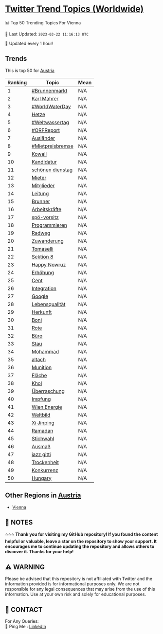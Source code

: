[Twitter Trend Topics (Worldwide)](https://github.com/ErcinDedeoglu/Twitter-Trend-Topics)
==========


📊 Top 50 Trending Topics For Vienna

📆 Last Updated: `2023-03-22 11:16:13 UTC`

🔧 Updated every 1 hour!


## Trends

This is top 50 for [Austria](</Austria>)

| Ranking | Topic | Mean |
| ------- | ------------ | ------------ |
| 1 | [#Brunnenmarkt](http://twitter.com/search?q=%23Brunnenmarkt) | N/A |
| 2 | [Karl Mahrer](http://twitter.com/search?q=Karl+Mahrer) | N/A |
| 3 | [#WorldWaterDay](http://twitter.com/search?q=%23WorldWaterDay) | N/A |
| 4 | [Hetze](http://twitter.com/search?q=Hetze) | N/A |
| 5 | [#Weltwassertag](http://twitter.com/search?q=%23Weltwassertag) | N/A |
| 6 | [#ORFReport](http://twitter.com/search?q=%23ORFReport) | N/A |
| 7 | [Ausländer](http://twitter.com/search?q=Ausl%c3%a4nder) | N/A |
| 8 | [#Mietpreisbremse](http://twitter.com/search?q=%23Mietpreisbremse) | N/A |
| 9 | [Kowall](http://twitter.com/search?q=Kowall) | N/A |
| 10 | [Kandidatur](http://twitter.com/search?q=Kandidatur) | N/A |
| 11 | [schönen dienstag](http://twitter.com/search?q=sch%c3%b6nen+dienstag) | N/A |
| 12 | [Mieter](http://twitter.com/search?q=Mieter) | N/A |
| 13 | [Mitglieder](http://twitter.com/search?q=Mitglieder) | N/A |
| 14 | [Leitung](http://twitter.com/search?q=Leitung) | N/A |
| 15 | [Brunner](http://twitter.com/search?q=Brunner) | N/A |
| 16 | [Arbeitskräfte](http://twitter.com/search?q=Arbeitskr%c3%a4fte) | N/A |
| 17 | [spö-vorsitz](http://twitter.com/search?q=sp%c3%b6-vorsitz) | N/A |
| 18 | [Programmieren](http://twitter.com/search?q=Programmieren) | N/A |
| 19 | [Radweg](http://twitter.com/search?q=Radweg) | N/A |
| 20 | [Zuwanderung](http://twitter.com/search?q=Zuwanderung) | N/A |
| 21 | [Tomaselli](http://twitter.com/search?q=Tomaselli) | N/A |
| 22 | [Sektion 8](http://twitter.com/search?q=Sektion+8) | N/A |
| 23 | [Happy Nowruz](http://twitter.com/search?q=Happy+Nowruz) | N/A |
| 24 | [Erhöhung](http://twitter.com/search?q=Erh%c3%b6hung) | N/A |
| 25 | [Cent](http://twitter.com/search?q=Cent) | N/A |
| 26 | [Integration](http://twitter.com/search?q=Integration) | N/A |
| 27 | [Google](http://twitter.com/search?q=Google) | N/A |
| 28 | [Lebensqualität](http://twitter.com/search?q=Lebensqualit%c3%a4t) | N/A |
| 29 | [Herkunft](http://twitter.com/search?q=Herkunft) | N/A |
| 30 | [Boni](http://twitter.com/search?q=Boni) | N/A |
| 31 | [Rote](http://twitter.com/search?q=Rote) | N/A |
| 32 | [Büro](http://twitter.com/search?q=B%c3%bcro) | N/A |
| 33 | [Stau](http://twitter.com/search?q=Stau) | N/A |
| 34 | [Mohammad](http://twitter.com/search?q=Mohammad) | N/A |
| 35 | [altach](http://twitter.com/search?q=altach) | N/A |
| 36 | [Munition](http://twitter.com/search?q=Munition) | N/A |
| 37 | [Fläche](http://twitter.com/search?q=Fl%c3%a4che) | N/A |
| 38 | [Khol](http://twitter.com/search?q=Khol) | N/A |
| 39 | [Überraschung](http://twitter.com/search?q=%c3%9cberraschung) | N/A |
| 40 | [Impfung](http://twitter.com/search?q=Impfung) | N/A |
| 41 | [Wien Energie](http://twitter.com/search?q=Wien+Energie) | N/A |
| 42 | [Weltbild](http://twitter.com/search?q=Weltbild) | N/A |
| 43 | [Xi Jinping](http://twitter.com/search?q=Xi+Jinping) | N/A |
| 44 | [Ramadan](http://twitter.com/search?q=Ramadan) | N/A |
| 45 | [Stichwahl](http://twitter.com/search?q=Stichwahl) | N/A |
| 46 | [Ausmaß](http://twitter.com/search?q=Ausma%c3%9f) | N/A |
| 47 | [jazz gitti](http://twitter.com/search?q=jazz+gitti) | N/A |
| 48 | [Trockenheit](http://twitter.com/search?q=Trockenheit) | N/A |
| 49 | [Konkurrenz](http://twitter.com/search?q=Konkurrenz) | N/A |
| 50 | [Hungary](http://twitter.com/search?q=Hungary) | N/A |



## Other Regions in [Austria](</Austria>)

* [Vienna](</Austria/Vienna.md>)



## 📝 NOTES

⭐⭐⭐ **Thank you for visiting my GitHub repository! If you found the content helpful or valuable, leave a star on the repository to show your support. It encourages me to continue updating the repository and allows others to discover it. Thanks for your help!**


## ⚠️ WARNING

Please be advised that this repository is not affiliated with Twitter and the information provided is for informational purposes only. We are not responsible for any legal consequences that may arise from the use of this information. Use at your own risk and solely for educational purposes.


## 📨 CONTACT

 For Any Queries:  
            🏓 Ping Me : [LinkedIn](https://www.linkedin.com/in/ercindedeoglu/)

